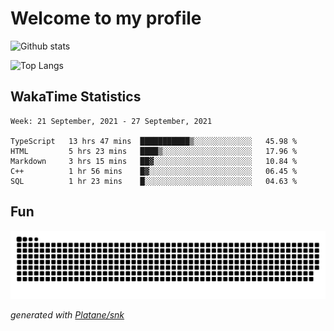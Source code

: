 # Welcome to my profile

![Github stats](https://github-readme-stats.vercel.app/api?username=xinthose&show_icons=true&theme=radical&count_private=true)

![Top Langs](https://github-readme-stats.vercel.app/api/top-langs/?username=xinthose)

## WakaTime Statistics
<!--START_SECTION:waka-->
```text
Week: 21 September, 2021 - 27 September, 2021

TypeScript   13 hrs 47 mins  ███████████▒░░░░░░░░░░░░░   45.98 % 
HTML         5 hrs 23 mins   ████▒░░░░░░░░░░░░░░░░░░░░   17.96 % 
Markdown     3 hrs 15 mins   ██▓░░░░░░░░░░░░░░░░░░░░░░   10.84 % 
C++          1 hr 56 mins    █▓░░░░░░░░░░░░░░░░░░░░░░░   06.45 % 
SQL          1 hr 23 mins    █░░░░░░░░░░░░░░░░░░░░░░░░   04.63 % 
```
<!--END_SECTION:waka-->

## Fun
![github contribution grid snake animation](https://raw.githubusercontent.com/xinthose/xinthose/output/github-contribution-grid-snake.svg)

_generated with [Platane/snk](https://github.com/Platane/snk)_
